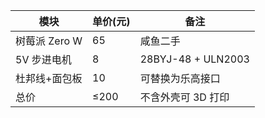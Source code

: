| 模块        | 单价(元) | 备注                 |
|-------------|----------|----------------------|
| 树莓派 Zero W | 65       | 咸鱼二手             |
| 5V 步进电机   | 8        | 28BYJ-48 + ULN2003   |
| 杜邦线+面包板 | 10       | 可替换为乐高接口     |
| 总价        | ≤200     | 不含外壳可 3D 打印   |
